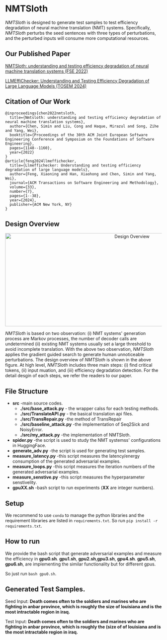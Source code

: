 # NMTSloth

*NMTSloth* is designed to generate test samples to test efficiency degradation of neural machine translation (NMT) systems.  Specifically, *NMTSloth* perturbs the seed sentences with three types of perturbations, and the perturbed inputs will consume more computational resources.

## Our Published Paper
[NMTSloth: understanding and testing efficiency degradation of neural machine translation systems (FSE 2022)](https://dl.acm.org/doi/10.1145/3540250.3549102)

[LLMEffiChecker: Understanding and Testing Efficiency Degradation of Large Language Models (TOSEM 2024)](https://arxiv.org/abs/2210.03696)


## Citation of Our Work
```
@inproceedings{chen2022nmtsloth,
  title={Nmtsloth: understanding and testing efficiency degradation of neural machine translation systems},
  author={Chen, Simin and Liu, Cong and Haque, Mirazul and Song, Zihe and Yang, Wei},
  booktitle={Proceedings of the 30th ACM Joint European Software Engineering Conference and Symposium on the Foundations of Software Engineering},
  pages={1148--1160},
  year={2022}
}
@article{feng2024llmeffichecker,
  title={Llmeffichecker: Understanding and testing efficiency degradation of large language models},
  author={Feng, Xiaoning and Han, Xiaohong and Chen, Simin and Yang, Wei},
  journal={ACM Transactions on Software Engineering and Methodology},
  volume={33},
  number={7},
  pages={1--38},
  year={2024},
  publisher={ACM New York, NY}
}
```


## Design Overview
<div  align="center">    
 <img src="https://github.com/SeekingDream/NMTSloth/blob/main/fig/overview.png" width="800" height="300" alt="Design Overview"/><br/>
</div>    

*NMTSloth* is based on two observation: (i) NMT systems' generation process are Markov processes, the number of decoder calls are undetermined (ii) existing NMT systems usually set a large threshold to avoid incomplete translation.
With the above two observation, *NMTSloth* applies the gradient guided search to generate human unnoticeable perturbations.
The design overview of *NMTSloth* is shown in the above figure. 
At high level, *NMTSloth* includes three main steps: (i) find critical tokens, (ii) input muation, and (iii) efficiency degradation detection. For the detail desgin of each steps, we refer the readers to our paper.


## File Structure
* **src** -main source codes.
  * **./src/base_attack.py** - the wrapper calss for each testing methods.
  * **./src/TranslateAPI.py** - the basical translation api files.
  * **./src/TransRepair.py** -the method of TransRepair
  * **./src/baseline_attack.py** -the implementation of Seq2Sick and NoisyError.
  * **./src/my_attack.py** -the implementation of NMTSloth.
* **spider.py** -the script is used to study the NMT systemss' configurations in HuggingFace.
* **generate_adv.py** -the script is used for generating test samples.
* **measure_latency.py** -this script measures the latency/energy consumption of the generated adversarial examples.
* **measure_loops.py**   -this script measures the iteration numbers of the generated adversarial examples.
* **measure_senstive.py** -this script measures the hyperparameter senstivelity.
* **gpuXX.sh** -bash script to run experiments (**XX** are integer numbers).

## Setup

We recommend to use ``conda`` to manage the python libraries and the requirement libraries are listed in ``requirements.txt``. So run ``pip install -r requirements.txt``.

## How to run

We provide the bash script that generate adversarial examples and measure the efficiency in **gpu0.sh**. **gpu1.sh**, **gpu2.sh**,**gpu3.sh**, **gpu4.sh**. **gpu5.sh**, **gpu6.sh**, are implementing the similar functionality but for different gpus. 

So just run `bash gpu0.sh`.
 
 
## Generated Test Samples.

Seed Input:  **Death comes often to the soldiers and marines who are fighting in anbar province, which is roughly the size of louisiana and is the most intractable region in iraq.**

Test Input: **Death comes often to the soldiers and marines who are fighting in anbar province, which is roughly the (size of of louisiana and is the most intractable region in iraq.** 





